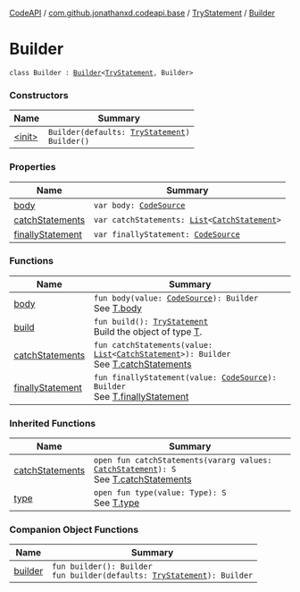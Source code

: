 [CodeAPI](../../../index.md) / [com.github.jonathanxd.codeapi.base](../../index.md) / [TryStatement](../index.md) / [Builder](.)

# Builder

`class Builder : `[`Builder`](../../-try-statement-base/-builder/index.md)`<`[`TryStatement`](../index.md)`, Builder>`

### Constructors

| Name | Summary |
|---|---|
| [&lt;init&gt;](-init-.md) | `Builder(defaults: `[`TryStatement`](../index.md)`)`<br>`Builder()` |

### Properties

| Name | Summary |
|---|---|
| [body](body.md) | `var body: `[`CodeSource`](../../../com.github.jonathanxd.codeapi/-code-source/index.md) |
| [catchStatements](catch-statements.md) | `var catchStatements: `[`List`](https://kotlinlang.org/api/latest/jvm/stdlib/kotlin.collections/-list/index.html)`<`[`CatchStatement`](../../-catch-statement/index.md)`>` |
| [finallyStatement](finally-statement.md) | `var finallyStatement: `[`CodeSource`](../../../com.github.jonathanxd.codeapi/-code-source/index.md) |

### Functions

| Name | Summary |
|---|---|
| [body](body.md) | `fun body(value: `[`CodeSource`](../../../com.github.jonathanxd.codeapi/-code-source/index.md)`): Builder`<br>See [T.body](#) |
| [build](build.md) | `fun build(): `[`TryStatement`](../index.md)<br>Build the object of type [T](#). |
| [catchStatements](catch-statements.md) | `fun catchStatements(value: `[`List`](https://kotlinlang.org/api/latest/jvm/stdlib/kotlin.collections/-list/index.html)`<`[`CatchStatement`](../../-catch-statement/index.md)`>): Builder`<br>See [T.catchStatements](#) |
| [finallyStatement](finally-statement.md) | `fun finallyStatement(value: `[`CodeSource`](../../../com.github.jonathanxd.codeapi/-code-source/index.md)`): Builder`<br>See [T.finallyStatement](#) |

### Inherited Functions

| Name | Summary |
|---|---|
| [catchStatements](../../-try-statement-base/-builder/catch-statements.md) | `open fun catchStatements(vararg values: `[`CatchStatement`](../../-catch-statement/index.md)`): S`<br>See [T.catchStatements](../../-try-statement-base/-builder/catch-statements.md) |
| [type](../../-try-statement-base/-builder/type.md) | `open fun type(value: Type): S`<br>See [T.type](../../-try-statement-base/-builder/type.md) |

### Companion Object Functions

| Name | Summary |
|---|---|
| [builder](builder.md) | `fun builder(): Builder`<br>`fun builder(defaults: `[`TryStatement`](../index.md)`): Builder` |
